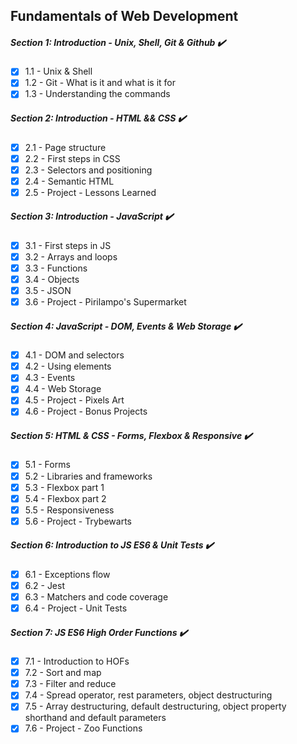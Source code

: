 ## Fundamentals of Web Development 

##### Section 1: Introduction - Unix, Shell, Git & Github :heavy_check_mark:
- [x] 1.1 - Unix & Shell
- [x] 1.2 - Git - What is it and what is it for
- [x] 1.3 - Understanding the commands

##### Section 2: Introduction - HTML && CSS :heavy_check_mark:
- [x] 2.1 - Page structure
- [x] 2.2 - First steps in CSS
- [x] 2.3 - Selectors and positioning
- [x] 2.4 - Semantic HTML
- [x] 2.5 - Project - Lessons Learned

##### Section 3: Introduction - JavaScript :heavy_check_mark:
- [x] 3.1 - First steps in JS
- [x] 3.2 - Arrays and loops
- [x] 3.3 - Functions
- [x] 3.4 - Objects
- [x] 3.5 - JSON
- [x] 3.6 - Project - Pirilampo's Supermarket

##### Section 4: JavaScript - DOM, Events & Web Storage :heavy_check_mark:
- [x] 4.1 - DOM and selectors
- [x] 4.2 - Using elements
- [x] 4.3 - Events 
- [x] 4.4 - Web Storage
- [x] 4.5 - Project - Pixels Art
- [x] 4.6 - Project - Bonus Projects

##### Section 5: HTML & CSS - Forms, Flexbox & Responsive :heavy_check_mark:
- [x] 5.1 - Forms
- [x] 5.2 - Libraries and frameworks
- [x] 5.3 - Flexbox part 1
- [x] 5.4 - Flexbox part 2
- [x] 5.5 - Responsiveness
- [x] 5.6 - Project - Trybewarts

##### Section 6: Introduction to JS ES6 & Unit Tests :heavy_check_mark:
- [x] 6.1 - Exceptions flow
- [x] 6.2 - Jest
- [x] 6.3 - Matchers and code coverage
- [x] 6.4 - Project - Unit Tests

##### Section 7: JS ES6 High Order Functions :heavy_check_mark:
- [x] 7.1 - Introduction to HOFs
- [x] 7.2 - Sort and map
- [x] 7.3 - Filter and reduce
- [x] 7.4 - Spread operator, rest parameters, object destructuring
- [x] 7.5 - Array destructuring, default destructuring, object property shorthand and default parameters
- [x] 7.6 - Project - Zoo Functions